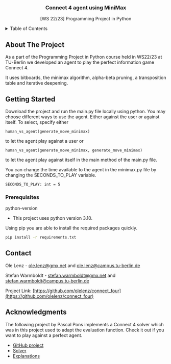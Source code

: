 <div align="center">

  <h3 align="center">Connect 4 agent using MiniMax</h3>

  <p align="center">
    [WS 22/23] Programming Project in Python
  </p>
</div>



<!-- TABLE OF CONTENTS -->
<details>
  <summary>Table of Contents</summary>
  <ol>
    <li>
      <a href="#about-the-project">About The Project</a>
    </li>
    <li>
      <a href="#getting-started">Getting Started</a>
      <ul>
        <li><a href="#prerequisites">Prerequisites</a></li>
        <li><a href="#installation">Installation</a></li>
      </ul>
    </li>
    <li><a href="#contact">Contact</a></li>
    <li><a href="#acknowledgments">Acknowledgments</a></li>
  </ol>
</details>



<!-- ABOUT THE PROJECT -->
## About The Project
As a part of the Programming Project in Python course held in WS22/23 at TU-Berlin we developed an agent to play the perfect information game Connect 4. 

It uses bitboards, the minimax algorithm, alpha-beta pruning, a transposition table and iterative deepening.



<!-- GETTING STARTED -->
## Getting Started

Download the project and run the main.py file locally using python. You may choose different ways to use the agent. Either against the user or against itself. To select, specify either
```
human_vs_agent(generate_move_minimax)
```
to let the agent play against a user or 
```
human_vs_agent(generate_move_minimax, generate_move_minimax)
```
to let the agent play against itself in the main method of the main.py file.

You can change the time available to the agent in the minimax.py file by changing the SECONDS_TO_PLAY variable.
```
SECONDS_TO_PLAY: int = 5
```

### Prerequisites
python-version
  * This project uses python version 3.10.

Using pip you are able to install the required packages quickly.
  ```sh
  pip install -r requirements.txt
  ```


<!-- CONTACT -->
## Contact

Ole Lenz - ole.lenz@gmx.net and ole.lenz@campus.tu-berlin.de

Stefan Warmboldt - stefan.warmboldt@gmx.net and stefan.warmboldt@campus.tu-berlin.de

Project Link: [https://github.com/olelenz/connect_four](https://github.com/olelenz/connect_four)


<!-- ACKNOWLEDGMENTS -->
## Acknowledgments

The following project by Pascal Pons implements a Connect 4 solver which was in this project used to adapt the evaluation function. Check it out if you want to play against a perfect agent.

* [GitHub project](https://github.com/PascalPons/connect4)
* [Solver](https://connect4.gamesolver.org/en/)
* [Explanations](http://blog.gamesolver.org/)
